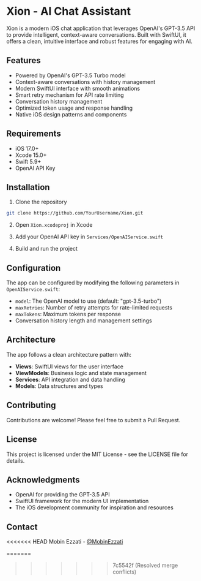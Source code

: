 # Xion - AI Chat Assistant

Xion is a modern iOS chat application that leverages OpenAI's GPT-3.5 API to provide intelligent, context-aware conversations. Built with SwiftUI, it offers a clean, intuitive interface and robust features for engaging with AI.

## Features

- Powered by OpenAI's GPT-3.5 Turbo model
- Context-aware conversations with history management
-  Modern SwiftUI interface with smooth animations
-  Smart retry mechanism for API rate limiting
-  Conversation history management
-  Optimized token usage and response handling
-  Native iOS design patterns and components

## Requirements

- iOS 17.0+
- Xcode 15.0+
- Swift 5.9+
- OpenAI API Key

## Installation

1. Clone the repository
```bash
git clone https://github.com/YourUsername/Xion.git
```

2. Open `Xion.xcodeproj` in Xcode

3. Add your OpenAI API key in `Services/OpenAIService.swift`

4. Build and run the project

## Configuration

The app can be configured by modifying the following parameters in `OpenAIService.swift`:

- `model`: The OpenAI model to use (default: "gpt-3.5-turbo")
- `maxRetries`: Number of retry attempts for rate-limited requests
- `maxTokens`: Maximum tokens per response
- Conversation history length and management settings

## Architecture

The app follows a clean architecture pattern with:

- **Views**: SwiftUI views for the user interface
- **ViewModels**: Business logic and state management
- **Services**: API integration and data handling
- **Models**: Data structures and types

## Contributing

Contributions are welcome! Please feel free to submit a Pull Request.

## License

This project is licensed under the MIT License - see the LICENSE file for details.

## Acknowledgments

- OpenAI for providing the GPT-3.5 API
- SwiftUI framework for the modern UI implementation
- The iOS development community for inspiration and resources

## Contact

<<<<<<< HEAD
Mobin Ezzati - [@MobinEzzati](https://www.linkedin.com/in/mobin-ezzati-84b753153/)

=======

>>>>>>> 7c5542f (Resolved merge conflicts)
